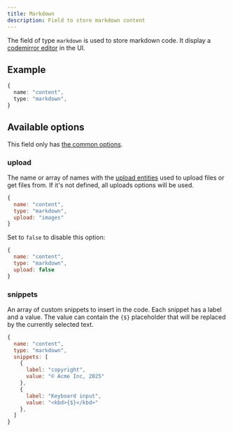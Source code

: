 ```yaml
---
title: Markdown
description: Field to store markdown content
---
```


The field of type `markdown` is used to store markdown code. It display a
[codemirror editor](https://codemirror.net/) in the UI.

## Example

```ts
{
  name: "content",
  type: "markdown",
}
```

## Available options

This field only has [the common options](./index.md#common-field-options).

### upload

The name or array of names with the
[upload entities](../configuration/uploads.md) used to upload files or get files
from. If it's not defined, all uploads options will be used.

```js
{
  name: "content",
  type: "markdown",
  upload: "images"
}
```

Set to `false` to disable this option:

```js
{
  name: "content",
  type: "markdown",
  upload: false
}
```

### snippets

An array of custom snippets to insert in the code. Each snippet has a label and
a value. The value can contain the `{$}` placeholder that will be replaced by
the currently selected text.

```js
{
  name: "content",
  type: "markdown",
  snippets: [
    {
      label: "copyright",
      value: "© Acme Inc, 2025"
    },
    {
      label: "Keyboard input",
      value: "<kbd>{$}</kbd>"
    },
  ]
}
```
